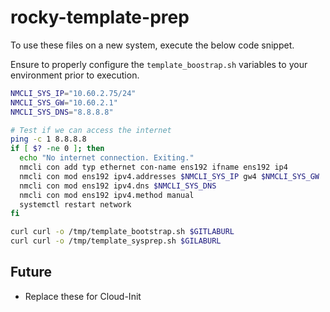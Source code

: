 # rocky-template-prep

To use these files on a new system, execute the below code snippet.

Ensure to properly configure the `template_boostrap.sh` variables to your environment prior to execution.

```bash
NMCLI_SYS_IP="10.60.2.75/24"
NMCLI_SYS_GW="10.60.2.1"
NMCLI_SYS_DNS="8.8.8.8"

# Test if we can access the internet
ping -c 1 8.8.8.8
if [ $? -ne 0 ]; then
  echo "No internet connection. Exiting."
  nmcli con add typ ethernet con-name ens192 ifname ens192 ip4
  nmcli con mod ens192 ipv4.addresses $NMCLI_SYS_IP gw4 $NMCLI_SYS_GW
  nmcli con mod ens192 ipv4.dns $NMCLI_SYS_DNS
  nmcli con mod ens192 ipv4.method manual
  systemctl restart network
fi

curl curl -o /tmp/template_bootstrap.sh $GITLABURL
curl curl -o /tmp/template_sysprep.sh $GILABURL


```

## Future

- Replace these for Cloud-Init